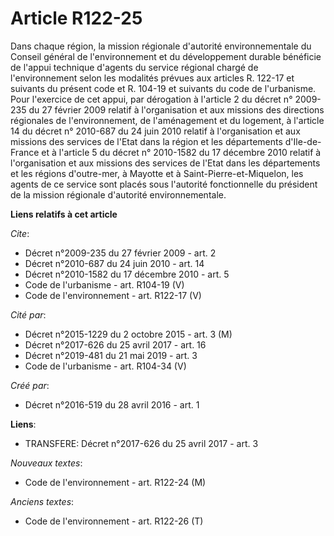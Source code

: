 # Article R122-25

Dans chaque région, la mission régionale d'autorité environnementale du Conseil général de l'environnement et du
développement durable bénéficie de l'appui technique d'agents du service régional chargé de l'environnement selon les
modalités prévues aux articles R. 122-17 et suivants du présent code et R. 104-19 et suivants du code de l'urbanisme. Pour
l'exercice de cet appui, par dérogation à l'article 2 du décret n° 2009-235 du 27 février 2009 relatif à l'organisation et
aux missions des directions régionales de l'environnement, de l'aménagement et du logement, à l'article 14 du décret n°
2010-687 du 24 juin 2010 relatif à l'organisation et aux missions des services de l'Etat dans la région et les départements
d'Ile-de-France et à l'article 5 du décret n° 2010-1582 du 17 décembre 2010 relatif à l'organisation et aux missions des
services de l'Etat dans les départements et les régions d'outre-mer, à Mayotte et à Saint-Pierre-et-Miquelon, les agents de
ce service sont placés sous l'autorité fonctionnelle du président de la mission régionale d'autorité environnementale.

**Liens relatifs à cet article**

_Cite_:

  - Décret n°2009-235 du 27 février 2009 - art. 2
  - Décret n°2010-687 du 24 juin 2010 - art. 14
  - Décret n°2010-1582 du 17 décembre 2010 - art. 5
  - Code de l'urbanisme - art. R104-19 (V)
  - Code de l'environnement - art. R122-17 (V)

_Cité par_:

  - Décret n°2015-1229 du 2 octobre 2015 - art. 3 (M)
  - Décret n°2017-626 du 25 avril 2017 - art. 16
  - Décret n°2019-481 du 21 mai 2019 - art. 3
  - Code de l'urbanisme - art. R104-34 (V)

_Créé par_:

  - Décret n°2016-519 du 28 avril 2016 - art. 1

**Liens**:

  - TRANSFERE: Décret n°2017-626 du 25 avril 2017 - art. 3

_Nouveaux textes_:

  - Code de l'environnement - art. R122-24 (M)

_Anciens textes_:

  - Code de l'environnement - art. R122-26 (T)
